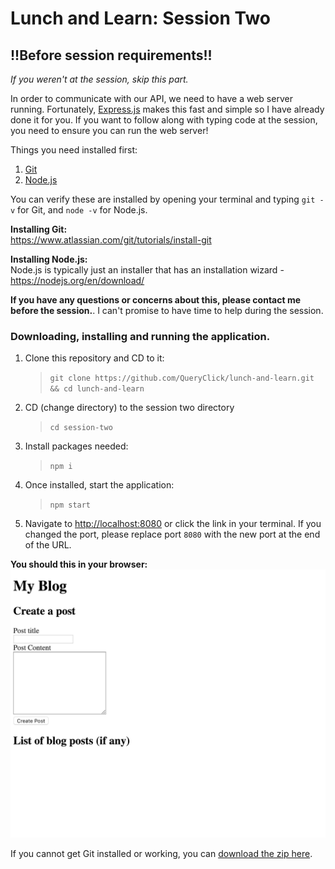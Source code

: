 # Lunch and Learn: Session Two

## !!Before session requirements!!
*If you weren't at the session, skip this part.*

In order to communicate with our API, we need to have a web server running. Fortunately, [Express.js](https://expressjs.com) makes this fast and simple so I have already done it for you. If you want to follow along with typing code at the session, you need to ensure you can run the web server!

Things you need installed first:
1. [Git](https://git-scm.com/book/en/v2/Getting-Started-Installing-Git)
2. [Node.js](https://nodejs.org/en/download)

You can verify these are installed by opening your terminal and typing `git -v` for Git, and `node -v` for Node.js. 

**Installing Git:**   
https://www.atlassian.com/git/tutorials/install-git

**Installing Node.js:**  
Node.js is typically just an installer that has an installation wizard - https://nodejs.org/en/download/

**If you have any questions or concerns about this, please contact me before the session.**. I can't promise to have time to help during the session.

### Downloading, installing and running the application.
1. Clone this repository and CD to it:
    > `git clone https://github.com/QueryClick/lunch-and-learn.git && cd lunch-and-learn`
2. CD (change directory) to the session two directory
    > `cd session-two`
3. Install packages needed:
    > `npm i`
4. Once installed, start the application:
    > `npm start`
5. Navigate to [http://localhost:8080](http://localhost:8080) or click the link in your terminal. If you changed the port, please replace port `8080` with the new port at the end of the URL.

**You should this in your browser:**
![screenshot of application frontend](screenshots/myblog.png)

If you cannot get Git installed or working, you can [download the zip here](https://github.com/QueryClick/lunch-and-learn/archive/master.zip).